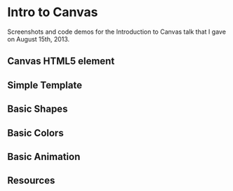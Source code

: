 # Intro to Canvas

Screenshots and code demos for the Introduction to Canvas talk that I gave on August 15th, 2013.

## Canvas HTML5 element
## Simple Template
## Basic Shapes
## Basic Colors
## Basic Animation
## Resources



